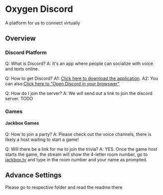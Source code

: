 # Oxygen Discord

A platform for us to connect virtually

## Overview

### Discord Platform

Q: What is Discord?
A: It's an app where people can socialize with voice and texts online. 

Q: How to get Discord?
A1: [Click here to download the application](https://discordapp.com/download).
A2: You can also:[Click here to "Open Discord in your browswer"](https://discordapp.com/)

Q: How do I join the server?
A: We will send out a link to join the discord server. TODO

### Games
#### Jackbox Games

Q: How to join a party?
A: Please check out the voice channels, there is likely a host waiting to start a game!

Q: Will there be a link for me to join the trivia?
A: YES. Once the game host starts the game, the stream will show the 4-letter room number, go to [jackbox.tv](jackbox.tv) and type in the room number and your name as prompted. 


## Advance Settings
Please go to respective folder and read the readme there
